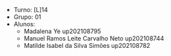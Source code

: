 * Turno: [L]14
* Grupo: 01
* Alunos:
    - Madalena Ye up202108795
    - Manuel Ramos Leite Carvalho Neto up202108744
    - Matilde Isabel da Silva Simões up202108782
